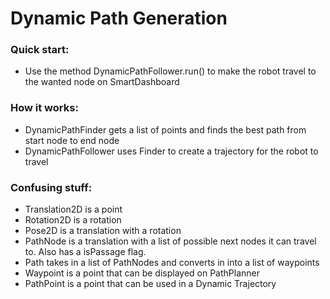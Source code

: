 # Dynamic Path Generation
### Quick start:
* Use the method DynamicPathFollower.run() to make the robot travel to the wanted node on SmartDashboard
### How it works:
* DynamicPathFinder gets a list of points and finds the best path from start node to end node
* DynamicPathFollower uses Finder to create a trajectory for the robot to travel 
### Confusing stuff:
* Translation2D is a point
* Rotation2D is a rotation
* Pose2D is a translation with a rotation
* PathNode is a translation with a list of possible next nodes it can travel to. Also has a isPassage flag.
* Path takes in a list of PathNodes and converts in into a list of waypoints
* Waypoint is a point that can be displayed on PathPlanner 
* PathPoint is a point that can be used in a Dynamic Trajectory